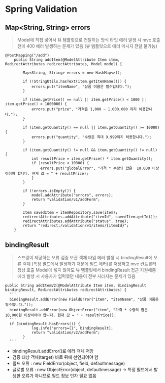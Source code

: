 # Spring Validation

## Map<String, String> errors
> Model에 직접 넣어서 뷰 템플릿으로 전달하는 방식
> 타입 에러 발생 시 mvc 호출 전에 400 에러 발생하는 문제가 있음 (뷰 템플릿으로 에러 메시지 전달 불가능)
```
@PostMapping("/add")
    public String addItem(@ModelAttribute Item item, RedirectAttributes redirectAttributes, Model model) {

        Map<String, String> errors = new HashMap<>();

        if (!StringUtils.hasText(item.getItemName())) {
            errors.put("itemName", "상품 이름은 필수입니다.");
        }

        if (item.getPrice() == null || item.getPrice() < 1000 || item.getPrice() > 1000000) {
            errors.put("price", "가격은 1,000 ~ 1,000,000 까지 허용합니다.");
        }

        if (item.getQuantity() == null || item.getQuantity() >= 10000) {
            errors.put("quantity", "수량은 최대 9,999까지 허용합니다.");
        }

        if (item.getQuantity() != null && item.getQuantity() != null) {
            int resultPrice = item.getPrice() * item.getQuantity();
            if (resultPrice < 10000) {
                errors.put("globalError", "가격 * 수량의 합은  10,000 이상이어야 합니다. 현재 값 = " + resultPrice);
            }
        }

        if (!errors.isEmpty()) {
            model.addAttribute("errors", errors);
            return "validation/v1/addForm";
        }

        Item savedItem = itemRepository.save(item);
        redirectAttributes.addAttribute("itemId", savedItem.getId());
        redirectAttributes.addAttribute("status", true);
        return "redirect:/validation/v1/items/{itemId}";
    }
```

## bindingResult
> 스프링이 제공하는 오류 검증 보관 객체
> 타입 에러 발생 시 bindingResult에 오류 객체 (특정 필드에서 발생하기 때문에 필드 에러)를 저장하고 mvc 컨트롤러 정상 호출
> Model에 넣지 않아도 뷰 템플릿에서 bindingResult 접근 지원해줌
> 에러 발생 시 사용자가 입력했던 내용이 전부 사라지는 문제가 있음
```
public String addItemV2(@ModelAttribute Item item, BindingResult bindingResult, RedirectAttributes redirectAttributes) {
  '''
  bindingResult.addError(new FieldError("item", "itemName", "상품 이름은 필수입니다."));
  bindingResult.addError(new ObjectError("item", "가격 * 수량의 합은 10,000원 이상이어야 합니다. 현재 값 = " + resultPrice));
  '''
  if (bindingResult.hasErrors()) {
            log.info("errors={}", bindingResult);
            return "validation/v2/addForm";
        }
  '''
```
* bindingResult.addError()로 에러 객체 저장
* 검증 대상 객체(target) 바로 뒤에 선언되어야 함
* 필드 오류 : new FieldError(object, field, defaultmessage)
* 글로벌 오류 : new ObjectError(object, defaultmessage) -> 특정 필드에서 발생한 오류가 아니므로 필드 정보 인자 필요 없음
  
